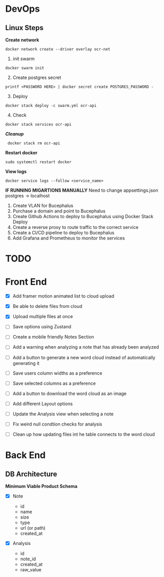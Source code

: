 ﻿
# DevOps

## Linux Steps

**Create network**

```
docker network create --driver overlay ocr-net
```

1. init swarm

```
docker swarm init
```

2. Create postgres secret

```
printf <PASSWORD HERE> | docker secret create POSTGRES_PASSWORD -
```

3. Deploy
```
docker stack deploy -c swarm.yml ocr-api
```

4. Check
```
docker stack services ocr-api
```

***Cleanup***
```
 docker stack rm ocr-api
```
**Restart docker**
```
sudo systemctl restart docker
```

**View logs**
```
docker service logs --follow <service_name>
```


**IF RUNNING MIGARTIONS MANUALLY**
Need to change appsettings.json postgres -> localhost

1. Create VLAN for Bucephalus
2. Purchase a domain and point to Bucephalus
3. Create Github Actions to deploy to Bucephalus using Docker Stack Deploy
4. Create a reverse proxy to route traffic to the correct service
5. Create a CI/CD pipeline to deploy to Bucephalus
6. Add Grafana and Prometheus to monitor the services

# TODO

# Front End
- [x] Add framer motion animated list to cloud upload
- [x] Be able to delete files from cloud
- [x] Upload multiple files at once

- [ ] Save options using Zustand
- [ ] Create a mobile friendly Notes Section
- [ ] Add a warning when analyzing a note that has already been analyzed
- [ ] Add a button to generate a new word cloud instead of automatically generating it
- [ ] Save users column widths as a preference
- [ ] Save selected columns as a preference
- [ ] Add a button to download the word cloud as an image
- [ ] Add different Layout options
- [ ] Update the Analysis view when selecting a note

- [ ] Fix weird null condtion checks for analysis
- [ ] Clean up how updating files int he table connects to the word cloud

# Back End

## DB Architecture
**Minimum Viable Product Schema**

- [x] Note
    - id
    - name
    - size
    - type
    - url (or path)
    - created_at

- [x] Analysis
    - id
    - note_id
    - created_at
    - raw_value



